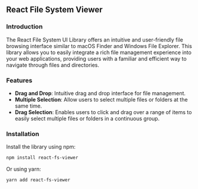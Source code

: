 ## React File System Viewer

### Introduction

The React File System UI Library offers an intuitive and user-friendly file browsing interface similar to macOS Finder and Windows File Explorer. This library allows you to easily integrate a rich file management experience into your web applications, providing users with a familiar and efficient way to navigate through files and directories.

### Features

- **Drag and Drop**: Intuitive drag and drop interface for file management.
- **Multiple Selection**: Allow users to select multiple files or folders at the same time.
- **Drag Selection**: Enables users to click and drag over a range of items to easily select multiple files or folders in a continuous group.

### Installation

Install the library using npm:

```bash
npm install react-fs-viewer
```

Or using yarn:

```bash
yarn add react-fs-viewer
```
